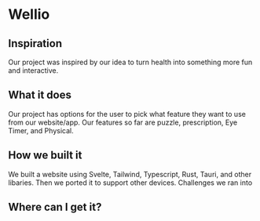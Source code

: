 # Wellio

## Inspiration
Our project was inspired by our idea to turn health into something more fun and interactive.
## What it does
Our project has options for the user to pick what feature they want to use from our website/app. Our features so far are puzzle, prescription, Eye Timer, and Physical.
## How we built it
We built a website using Svelte, Tailwind, Typescript, Rust, Tauri, and other libaries. Then we ported it to support other devices.
Challenges we ran into
## Where can I get it?
